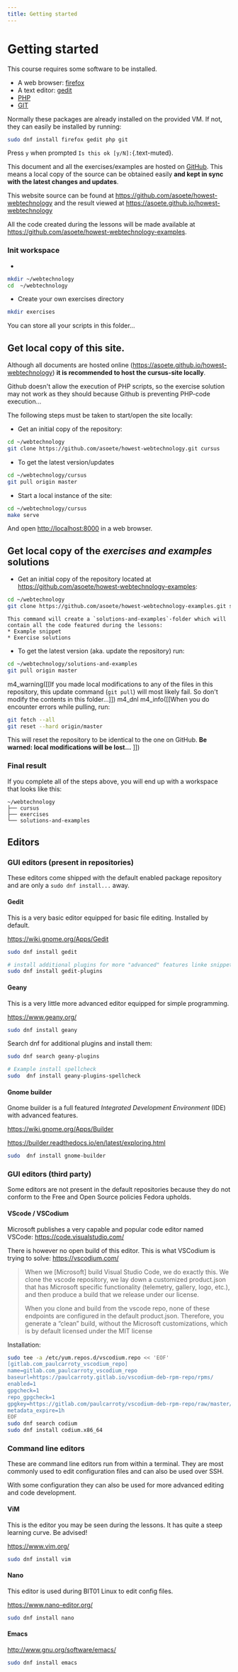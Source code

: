 ```yaml
---
title: Getting started
---
```


# Getting started

This course requires some software to be installed.

* A web browser: [firefox](https://firefox.com)
* A text editor: [gedit](https://wiki.gnome.org/Apps/Gedit)
* [PHP](http://www.php.net)
* [GIT](https://www.git-scm.com)

Normally these packages are already installed on the provided VM. If not, they
can easily be installed by running:

```{.bash .numberLines}
sudo dnf install firefox gedit php git
```

Press `y` when prompted `Is this ok [y/N]:`{.text-muted}.

This document and all the exercises/examples are hosted on [GitHub](https.github.com).
This means a local copy of the source can be obtained easily **and kept in
sync with the latest changes and updates**.

This website source can be found at
<https://github.com/asoete/howest-webtechnology> and the result viewed at
<https://asoete.github.io/howest-webtechnology>

All the code created during the lessons will be made available at
<https://github.com/asoete/howest-webtechnology-examples>.

### Init workspace

*
```{.bash .numberLines}
mkdir ~/webtechnology
cd  ~/webtechnology
```

* Create your own exercises directory
```{.bash .numberLines}
mkdir exercises
```

You can store all your scripts in this folder...

## Get local copy of this site.

Although all documents are hosted online
(<https://asoete.github.io/howest-webtechnology>) **it is recommended to host the
cursus-site locally**.

Github doesn't allow the execution of PHP scripts, so the exercise solution may
not work as they should because Github is preventing PHP-code execution...

The following steps must be taken to start/open the site locally:

* Get an initial copy of the repository:
```{.bash .numberLines}
cd ~/webtechnology
git clone https://github.com/asoete/howest-webtechnology.git cursus
```
* To get the latest version/updates
```{.bash .numberLines}
cd ~/webtechnology/cursus
git pull origin master
```
* Start a local instance of the site:
```{.bash .numberLines}
cd ~/webtechnology/cursus
make serve
```
And open <http://localhost:8000> in a web browser.

## Get local copy of the _exercises and examples_ solutions

* Get an initial copy of the repository located at <https://github.com/asoete/howest-webtechnology-examples>:

```{.bash .numberLines}
cd ~/webtechnology
git clone https://github.com/asoete/howest-webtechnology-examples.git solutions-and-examples
```
    This command will create a `solutions-and-examples`-folder which will contain all the code featured during the lessons:
    * Example snippet
    * Exercise solutions

* To get the latest version (aka. update the repository) run:
```{.bash .numberLines}
cd ~/webtechnology/solutions-and-examples
git pull origin master
```
m4_warning([[If you made local modifications to any of the files in this
repository, this update command (`git pull`) will most likely fail. So don't
modify the contents in this folder...]])
m4_dnl
m4_info([[When you do encounter errors while pulling, run:
```{.bash .numberLines}
git fetch --all
git reset --hard origin/master
```
This will reset the repository to be identical to the one on GitHub. **Be
warned: local modifications will be lost...**
]])

### Final result

If you complete all of the steps above, you will end up with a workspace that looks like this:

```
~/webtechnology
├── cursus
├── exercises
└── solutions-and-examples
```

## Editors


### GUI editors (present in repositories)

These editors come shipped with the default enabled package repository and are
only a `sudo dnf install...` away.

#### Gedit

This is a very basic editor equipped for basic file editing. Installed by default.

https://wiki.gnome.org/Apps/Gedit

```{.bash .numberLines}
sudo dnf install gedit

# install additional plugins for more "advanced" features linke snippets
sudo dnf install gedit-plugins
```

#### Geany

This is a very little more advanced editor equipped for simple programming.

https://www.geany.org/

```{.bash .numberLines}
sudo dnf install geany
```

Search dnf for additional plugins and install them:

```{.bash .numberLines}
sudo dnf search geany-plugins

# Example install spellcheck
sudo  dnf install geany-plugins-spellcheck
```

#### Gnome builder

Gnome builder is a full featured _Integrated Development Environment_ (IDE)
with advanced features.

https://wiki.gnome.org/Apps/Builder

https://builder.readthedocs.io/en/latest/exploring.html

```{.bash .numberLines}
sudo  dnf install gnome-builder
```

### GUI editors (third party)

Some editors are not present in the default repositories because they do not conform to the Free and Open Source policies Fedora upholds.

#### VScode / VSCodium

Microsoft publishes a very capable and popular code editor named VSCode:
https://code.visualstudio.com/

There is however no open build of this editor. This is what VSCodium is trying
to solve: https://vscodium.com/

> When we [Microsoft] build Visual Studio Code, we do exactly this. We clone the
> vscode repository, we lay down a customized product.json that has Microsoft
> specific functionality (telemetry, gallery, logo, etc.), and then produce a
> build that we release under our license.
> 
> When you clone and build from the vscode repo, none of these endpoints are
> configured in the default product.json. Therefore, you generate a “clean”
> build, without the Microsoft customizations, which is by default licensed under
> the MIT license

Installation:

```{.bash .numberLines}
sudo tee -a /etc/yum.repos.d/vscodium.repo << 'EOF'
[gitlab.com_paulcarroty_vscodium_repo]
name=gitlab.com_paulcarroty_vscodium_repo
baseurl=https://paulcarroty.gitlab.io/vscodium-deb-rpm-repo/rpms/
enabled=1
gpgcheck=1
repo_gpgcheck=1
gpgkey=https://gitlab.com/paulcarroty/vscodium-deb-rpm-repo/raw/master/pub.gpg
metadata_expire=1h
EOF
sudo dnf search codium
sudo dnf install codium.x86_64
```

### Command line editors

These are command line editors run from within a terminal. They are most
commonly used to edit configuration files and can also be used over SSH.

With some configuration they can also be used for more advanced editing and
code development.

#### ViM

This is the editor you may be seen during the lessons. It has quite a steep
learning curve. Be advised!

https://www.vim.org/

```{.bash .numberLines}
sudo dnf install vim
```

#### Nano

This editor is used during BIT01 Linux to edit config files.

https://www.nano-editor.org/

```{.bash .numberLines}
sudo dnf install nano
```

#### Emacs

http://www.gnu.org/software/emacs/

```{.bash .numberLines}
sudo dnf install emacs
```
